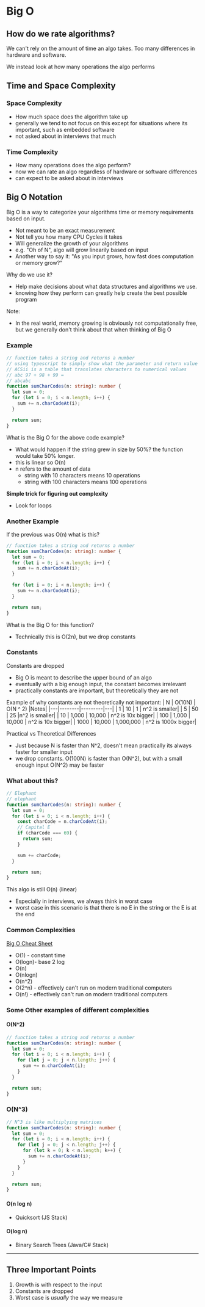 # Big O

## How do we rate algorithms?

We can't rely on the amount of time an algo takes. Too many differences in hardware and software.

We instead look at how many operations the algo performs

## Time and Space Complexity

### Space Complexity

- How much space does the algorithm take up
- generally we tend to not focus on this except for situations where its important, such as embedded software
- not asked about in interviews that much

### Time Complexity

- How many operations does the algo perform?
- now we can rate an algo regardless of hardware or software differences
- can expect to be asked about in interviews

## Big O Notation

Big O is a way to categorize your algorithms time or memory requirements based on input.

- Not meant to be an exact measurement
- Not tell you how many CPU Cycles it takes
- Will generalize the growth of your algorithms
- e.g. "Oh of N", algo will grow linearily based on input
- Another way to say it: "As you input grows, how fast does computation or memory grow?"

Why do we use it?

- Help make decisions about what data structures and algorithms we use.
- knowing how they perform can greatly help create the best possible program

Note:

- In the real world, memory growing is obviously not computationally free, but we generally don't think about that when thinking of Big O

### Example

```ts
// function takes a string and returns a number
// using typescript to simply show what the parameter and return value data types are
// ACSii is a table that translates characters to numerical values
// abc 97 + 98 + 99 =
// abcabc
function sumCharCodes(n: string): number {
  let sum = 0;
  for (let i = 0; i < n.length; i++) {
    sum += n.charCodeAt(i);
  }

  return sum;
}
```

What is the Big O for the above code example?

- What would happen if the string grew in size by 50%? the function would take 50% longer.
- this is linear so O(n)
- n refers to the amount of data
  - string with 10 characters means 10 operations
  - string with 100 characters means 100 operations

**Simple trick for figuring out complexity**

- Look for loops

### Another Example

If the previous was O(n) what is this?

```ts
// function takes a string and returns a number
function sumCharCodes(n: string): number {
  let sum = 0;
  for (let i = 0; i < n.length; i++) {
    sum += n.charCodeAt(i);
  }

  for (let i = 0; i < n.length; i++) {
    sum += n.charCodeAt(i);
  }

  return sum;
}
```

What is the Big O for this function?

- Technically this is O(2n), but we drop constants

### Constants

Constants are dropped

- Big O is meant to describe the upper bound of an algo
- eventually with a big enough input, the constant becomes irrelevant
- practically constants are important, but theoretically they are not

Example of why constants are not theoretically not important:
| N | O(10N) | O(N ^ 2) |Notes|
|---|--------|---------|---|
| 1 | 10 | 1 | n^2 is smaller|
| 5 | 50 | 25 |n^2 is smaller|
| 10 | 1,000 | 10,000 | n^2 is 10x bigger|
| 100 | 1,000 | 10,000 | n^2 is 10x bigger|
| 1000 | 10,000 | 1,000,000 | n^2 is 1000x bigger|

Practical vs Theoretical Differences

- Just because N is faster than N^2, doesn't mean practically its always faster for smaller input
- we drop constants. O(100N) is faster than O(N^2), but with a small enough input O(N^2) may be faster

### What about this?

```ts
// Elephant
// elephant
function sumCharCodes(n: string): number {
  let sum = 0;
  for (let i = 0; i < n.length; i++) {
    const charCode = n.charCodeAt(i);
    // Capital E
    if (charCode === 69) {
      return sum;
    }

    sum += charCode;
  }

  return sum;
}
```

This algo is still O(n) (linear)

- Especially in interviews, we always think in worst case
- worst case in this scenario is that there is no E in the string or the E is at the end

### Common Complexities

[Big O Cheat Sheet](https://www.bigocheatsheet.com/)

- O(1) - constant time
- O(logn)- base 2 log
- O(n)
- O(nlogn)
- O(n^2)
- O(2^n) - effectively can't run on modern traditional computers
- O(n!) - effectively can't run on modern traditional computers

### Some Other examples of different complexities

#### O(N^2)

```ts
// function takes a string and returns a number
function sumCharCodes(n: string): number {
  let sum = 0;
  for (let i = 0; i < n.length; i++) {
    for (let j = 0; j < n.length; j++) {
      sum += n.charCodeAt(i);
    }
  }

  return sum;
}
```

### O(N^3)

```ts
// N^3 is like multiplying matrices
function sumCharCodes(n: string): number {
  let sum = 0;
  for (let i = 0; i < n.length; i++) {
    for (let j = 0; j < n.length; j++) {
      for (let k = 0; k < n.length; k++) {
        sum += n.charCodeAt(i);
      }
    }
  }

  return sum;
}
```

#### O(n log n)

- Quicksort (JS Stack)

#### O(log n)

- Binary Search Trees (Java/C# Stack)

---

## Three Important Points

1. Growth is with respect to the input
2. Constants are dropped
3. Worst case is _usually_ the way we measure
